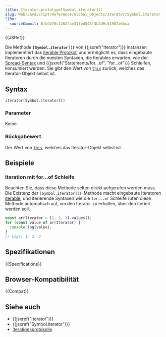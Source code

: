 ```yaml
---
title: Iterator.prototype[Symbol.iterator]()
slug: Web/JavaScript/Reference/Global_Objects/Iterator/Symbol.iterator
l10n:
  sourceCommit: 6fbdb78c1362fae31fbd545f4b2d9c51987a6bca
---
```


{{JSRef}}

Die Methode **`[Symbol.iterator]()`** von {{jsxref("Iterator")}} Instanzen implementiert das [iterable Protokoll](/de/docs/Web/JavaScript/Reference/Iteration_protocols) und ermöglicht es, dass eingebaute Iteratoren durch die meisten Syntaxen, die Iterables erwarten, wie der [Spread-Syntax](/de/docs/Web/JavaScript/Reference/Operators/Spread_syntax) und {{jsxref("Statements/for...of", "for...of")}} Schleifen, konsumiert werden. Sie gibt den Wert von [`this`](/de/docs/Web/JavaScript/Reference/Operators/this) zurück, welches das Iterator-Objekt selbst ist.

## Syntax

```js-nolint
iterator[Symbol.iterator]()
```

### Parameter

Keine.

### Rückgabewert

Der Wert von [`this`](/de/docs/Web/JavaScript/Reference/Operators/this), welches das Iterator-Objekt selbst ist.

## Beispiele

### Iteration mit for...of Schleife

Beachten Sie, dass diese Methode selten direkt aufgerufen werden muss. Die Existenz der `[Symbol.iterator]()`-Methode macht eingebaute Iteratoren [iterable](/de/docs/Web/JavaScript/Reference/Iteration_protocols#the_iterable_protocol), und iterierende Syntaxen wie die `for...of` Schleife rufen diese Methode automatisch auf, um den Iterator zu erhalten, über den iteriert werden soll.

```js
const arrIterator = [1, 2, 3].values();
for (const value of arrIterator) {
  console.log(value);
}
// Logs: 1, 2, 3
```

## Spezifikationen

{{Specifications}}

## Browser-Kompatibilität

{{Compat}}

## Siehe auch

- {{jsxref("Iterator")}}
- {{jsxref("Symbol.iterator")}}
- [Iterationsprotokolle](/de/docs/Web/JavaScript/Reference/Iteration_protocols)
